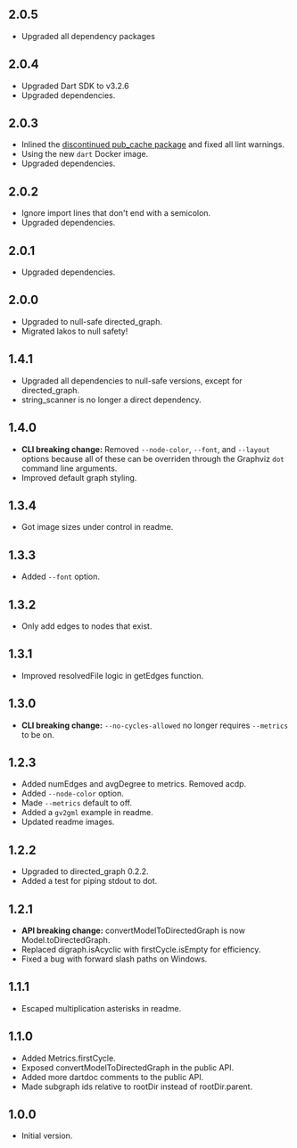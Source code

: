 ## 2.0.5

- Upgraded all dependency packages

## 2.0.4

- Upgraded Dart SDK to v3.2.6
- Upgraded dependencies.

## 2.0.3

- Inlined the [discontinued pub_cache package](https://github.com/google/pub_cache/issues/48) and fixed all lint warnings.
- Using the new `dart` Docker image.
- Upgraded dependencies.

## 2.0.2

- Ignore import lines that don't end with a semicolon.
- Upgraded dependencies.

## 2.0.1

- Upgraded dependencies.

## 2.0.0

- Upgraded to null-safe directed_graph.
- Migrated lakos to null safety!

## 1.4.1

- Upgraded all dependencies to null-safe versions, except for directed_graph.
- string_scanner is no longer a direct dependency.

## 1.4.0

- **CLI breaking change:** Removed `--node-color`, `--font`, and `--layout` options because all of these can be overriden through the Graphviz `dot` command line arguments.
- Improved default graph styling.

## 1.3.4

- Got image sizes under control in readme.

## 1.3.3

- Added `--font` option.

## 1.3.2

- Only add edges to nodes that exist.

## 1.3.1

- Improved resolvedFile logic in getEdges function.

## 1.3.0

- **CLI breaking change:** `--no-cycles-allowed` no longer requires `--metrics` to be on.

## 1.2.3

- Added numEdges and avgDegree to metrics. Removed acdp.
- Added `--node-color` option.
- Made `--metrics` default to off.
- Added a `gv2gml` example in readme.
- Updated readme images.

## 1.2.2

- Upgraded to directed_graph 0.2.2.
- Added a test for piping stdout to dot.

## 1.2.1

- **API breaking change:** convertModelToDirectedGraph is now Model.toDirectedGraph.
- Replaced digraph.isAcyclic with firstCycle.isEmpty for efficiency.
- Fixed a bug with forward slash paths on Windows.

## 1.1.1

- Escaped multiplication asterisks in readme.

## 1.1.0

- Added Metrics.firstCycle.
- Exposed convertModelToDirectedGraph in the public API.
- Added more dartdoc comments to the public API.
- Made subgraph ids relative to rootDir instead of rootDir.parent.

## 1.0.0

- Initial version.
